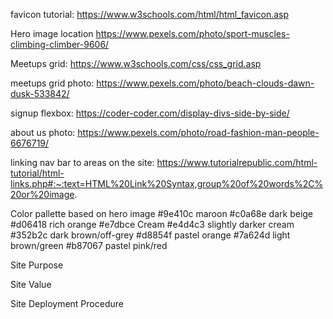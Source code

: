 favicon tutorial: https://www.w3schools.com/html/html_favicon.asp

Hero image location https://www.pexels.com/photo/sport-muscles-climbing-climber-9606/

Meetups grid: https://www.w3schools.com/css/css_grid.asp

meetups grid photo: https://www.pexels.com/photo/beach-clouds-dawn-dusk-533842/

signup flexbox: https://coder-coder.com/display-divs-side-by-side/

about us photo: https://www.pexels.com/photo/road-fashion-man-people-6676719/

linking nav bar to areas on the site: https://www.tutorialrepublic.com/html-tutorial/html-links.php#:~:text=HTML%20Link%20Syntax,group%20of%20words%2C%20or%20image.


Color pallette based on hero image
#9e410c maroon
#c0a68e dark beige
#d06418 rich orange
#e7dbce Cream
#e4d4c3 slightly darker cream
#352b2c dark brown/off-grey
#d8854f pastel orange
#7a624d light brown/green
#b87067 pastel pink/red

Site Purpose

Site Value

Site Deployment Procedure